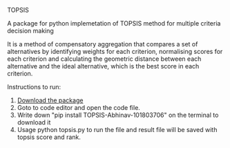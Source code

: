 TOPSIS

A package for python implemetation of TOPSIS method for multiple criteria decision making

It is a method of compensatory aggregation that compares a set of alternatives by identifying weights for each criterion, normalising scores for each criterion and calculating the geometric distance between each alternative and the ideal alternative, which is the best score in each criterion.</h4>


Instructions to run:
1. [Download the package](https://pypi.org/project/TOPSIS-Abhinav-101803706/0.11/)
2. Goto to code editor and open the code file. 
3. Write down "pip install TOPSIS-Abhinav-101803706" on the terminal to download it 
4. Usage python topsis.py <InputDataFile> <Weights> <Impacts> <ResultFileName> to run the file and result file will be saved with topsis score and rank.

